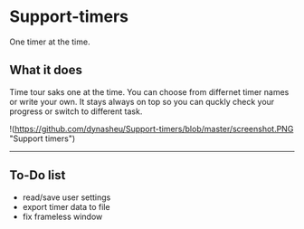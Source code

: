 # Support-timers
One timer at the time.

## What it does
Time tour saks one at the time. You can choose from differnet timer names or write your own. It stays always on top so you can quckly check your progress or switch to different task.

!(https://github.com/dynasheu/Support-timers/blob/master/screenshot.PNG "Support timers")

---

## To-Do list
* read/save user settings
* export timer data to file
* fix frameless window

